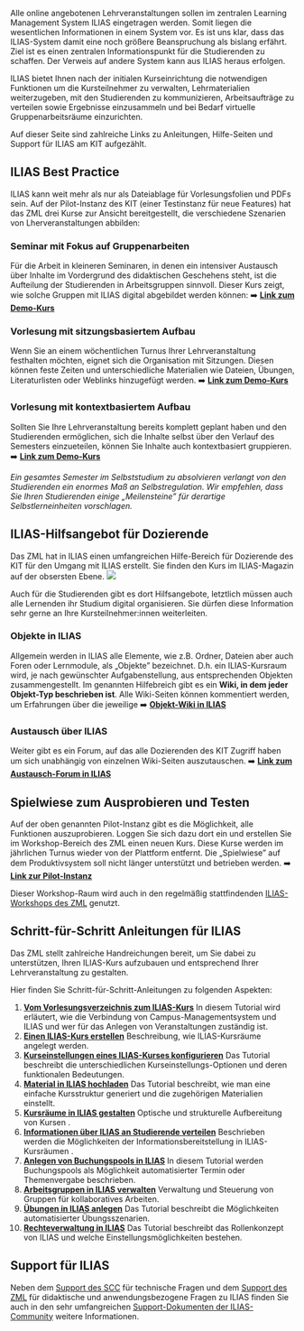Alle online angebotenen Lehrveranstaltungen sollen im zentralen Learning Management System ILIAS eingetragen werden. Somit liegen die wesentlichen Informationen in einem System vor. Es ist uns klar, dass das ILIAS-System damit eine noch größere Beanspruchung als bislang erfährt. Ziel ist es einen zentralen Informationspunkt für die Studierenden zu schaffen. Der Verweis auf andere System kann aus ILIAS heraus erfolgen.

ILIAS bietet Ihnen nach der initialen Kurseinrichtung die notwendigen Funktionen um die Kursteilnehmer zu verwalten, Lehrmaterialien weiterzugeben, mit den Studierenden zu kommunizieren, Arbeitsaufträge zu verteilen sowie Ergebnisse einzusammeln und bei Bedarf virtuelle Gruppenarbeitsräume einzurichten.

Auf dieser Seite sind zahlreiche Links zu Anleitungen, Hilfe-Seiten und Support für ILIAS am KIT aufgezählt. 

## ILIAS Best Practice
ILIAS kann weit mehr als nur als Dateiablage für Vorlesungsfolien und PDFs sein. Auf der Pilot-Instanz des KIT (einer Testinstanz für neue Features) hat das ZML drei Kurse zur Ansicht bereitgestellt, die verschiedene Szenarien von Lherveranstaltungen abbilden:


### Seminar mit Fokus auf Gruppenarbeiten
Für die Arbeit in kleineren Seminaren, in denen ein intensiver Austausch über Inhalte im Vordergrund des didaktischen Geschehens steht, ist die Aufteilung der Studierenden in Arbeitsgruppen sinnvoll. Dieser Kurs zeigt, wie solche Gruppen mit ILIAS digital abgebildet werden können:
➡️ **[Link zum Demo-Kurs](https://scc-ilias-plugins.scc.kit.edu/goto.php?target=crs_4884&client_id=pilot)**

### Vorlesung mit sitzungsbasiertem Aufbau
Wenn Sie an einem wöchentlichen Turnus Ihrer Lehrveranstaltung festhalten möchten, eignet sich die Organisation mit Sitzungen. Diesen können feste Zeiten und unterschiedliche Materialien wie Dateien, Übungen, Literaturlisten oder Weblinks hinzugefügt werden.
➡️ **[Link zum Demo-Kurs](https://scc-ilias-plugins.scc.kit.edu/goto.php?target=crs_3183&client_id=pilot)**

### Vorlesung mit kontextbasiertem Aufbau
Sollten Sie Ihre Lehrveranstaltung bereits komplett geplant haben und den Studierenden ermöglichen, sich die Inhalte selbst über den Verlauf des Semesters einzueteilen, können Sie Inhalte auch kontextbasiert gruppieren.
➡️ **[Link zum Demo-Kurs](https://scc-ilias-plugins.scc.kit.edu/goto.php?target=crs_4254&client_id=pilot)**

*Ein gesamtes Semester im Selbststudium zu absolvieren verlangt von den Studierenden ein enormes Maß an Selbstregulation. Wir empfehlen, dass Sie Ihren Studierenden einige „Meilensteine” für derartige Selbstlerneinheiten vorschlagen.*

## ILIAS-Hilfsangebot für Dozierende
Das ZML hat in ILIAS einen umfangreichen Hilfe-Bereich für Dozierende des KIT für den Umgang mit ILIAS erstellt. Sie finden den Kurs im ILIAS-Magazin auf der obsersten Ebene.
![](https://i.imgur.com/ec8kFTr.png)

Auch für die Studierenden gibt es dort Hilfsangebote, letztlich müssen auch alle Lernenden ihr Studium digital organisieren. Sie dürfen diese Information sehr gerne an Ihre Kursteilnehmer:innen weiterleiten.

### Objekte in ILIAS
Allgemein werden in ILIAS alle Elemente, wie z.B. Ordner, Dateien aber auch Foren oder Lernmodule, als „Objekte” bezeichnet. D.h. ein ILIAS-Kursraum wird, je nach gewünschter Aufgabenstellung, aus entsprechenden Objekten zusammengestellt.
Im genannten Hilfebreich gibt es ein **Wiki, in dem jeder Objekt-Typ beschrieben ist**. Alle Wiki-Seiten können kommentiert werden, um Erfahrungen über die jeweilige
➡️ **[Objekt-Wiki in ILIAS](https://ilias.studium.kit.edu/goto.php?target=wiki_1026904_Übersicht)**

### Austausch über ILIAS 
Weiter gibt es ein Forum, auf das alle Dozierenden des KIT Zugriff haben um sich unabhängig von einzelnen Wiki-Seiten auszutauschen.
➡️ **[Link zum Austausch-Forum in ILIAS](https://ilias.studium.kit.edu/ilias.php?ref_id=1099877&cmd=showThreads&cmdClass=ilrepositorygui&cmdNode=uf&baseClass=ilrepositorygui)**


## Spielwiese zum Ausprobieren und Testen
Auf der oben genannten Pilot-Instanz gibt es die Möglichkeit, alle Funktionen auszuprobieren. Loggen Sie sich dazu dort ein und erstellen Sie im Workshop-Bereich des ZML einen neuen Kurs. Diese Kurse werden im jährlichen Turnus wieder von der Plattform entfernt. Die „Spielwiese” auf dem Produktivsystem soll nicht länger unterstützt und betrieben werden.
➡️ **[Link zur Pilot-Instanz](https://scc-ilias-plugins.scc.kit.edu/goto.php?target=cat_5468&client_id=pilot)**

Dieser Workshop-Raum wird auch in den regelmäßig stattfindenden [ILIAS-Workshops des ZML](http://www.zml.kit.edu/workshops.php) genutzt.


## Schritt-für-Schritt Anleitungen für ILIAS
Das ZML stellt zahlreiche Handreichungen bereit, um Sie dabei zu unterstützen, Ihren ILIAS-Kurs aufzubauen und entsprechend Ihrer Lehrveranstaltung zu gestalten.

Hier finden Sie Schritt-für-Schritt-Anleitungen zu folgenden Aspekten:

1. [**Vom Vorlesungsverzeichnis zum ILIAS-Kurs**](https://s.kit.edu/ilias-veranstaltungsmanagement)
In diesem Tutorial wird erläutert, wie die Verbindung von Campus-Managementsystem und ILIAS und wer für das Anlegen von Veranstaltungen zuständig ist.
2. [**Einen ILIAS-Kurs erstellen**](https://s.kit.edu/ilias-kurserstellung)
Beschreibung, wie ILIAS-Kursräume angelegt werden.
3. [**Kurseinstellungen eines ILIAS-Kurses konfigurieren**](https://s.kit.edu/ilias-kurseinstellungen)
Das Tutorial beschreibt die unterschiedlichen Kurseinstellungs-Optionen und deren funktionalen Bedeutungen.
4. [**Material in ILIAS hochladen**](https://s.kit.edu/ilias-materialien-hochladen)
Das Tutorial beschreibt, wie man eine einfache Kursstruktur generiert und die zugehörigen Materialien einstellt.
5. [**Kursräume in ILIAS gestalten**](https://s.kit.edu/ilias-kursraumgestaltung)
Optische und strukturelle Aufbereitung von Kursen .
6. [**Informationen über ILIAS an Studierende verteilen**](https://s.kit.edu/ilias-informationsdistribution)
Beschrieben werden die Möglichkeiten der Informationsbereitstellung in ILIAS-Kursräumen .
7. [**Anlegen von Buchungspools in ILIAS**](https://s.kit.edu/ilias-buchungspools)
In diesem Tutorial werden Buchungspools als Möglichkeit automatisierter Termin oder Themenvergabe beschrieben.
8. [**Arbeitsgruppen in ILIAS verwalten**](https://s.kit.edu/ilias-gruppen-verwalten)
Verwaltung und Steuerung von Gruppen für kollaboratives Arbeiten.
9. [**Übungen in ILIAS anlegen**](https://s.kit.edu/ilias-uebungen)
Das Tutorial beschreibt die Möglichkeiten automatisierter Übungsszenarien.
10. [**Rechteverwaltung in ILIAS**](https://s.kit.edu/ilias-rechteverwaltung)
Das Tutorial beschreibt das Rollenkonzept von ILIAS und welche Einstellungsmöglichkeiten bestehen.

## Support für ILIAS
Neben dem [Support des SCC](ilias@studium.kit.edu) für technische Fragen und dem [Support des ZML](elearning@studium.kit.edu) für didaktische und anwendungsbezogene Fragen zu ILIAS finden Sie auch in den sehr umfangreichen [Support-Dokumenten der ILIAS-Community](https://docu.ilias.de/goto_docu_lm_6022.html) weitere Informationen.

